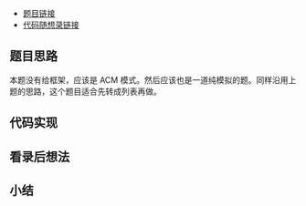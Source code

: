 - [题目链接](https://kamacoder.com/problempage.php?pid=1064)
- [代码随想录链接](https://programmercarl.com/kamacoder/0054.%E6%9B%BF%E6%8D%A2%E6%95%B0%E5%AD%97.html#%E6%80%9D%E8%B7%AF)

## 题目思路

本题没有给框架，应该是 ACM 模式。然后应该也是一道纯模拟的题。同样沿用上题的思路，这个题目适合先转成列表再做。

## 代码实现



## 看录后想法



## 小结

